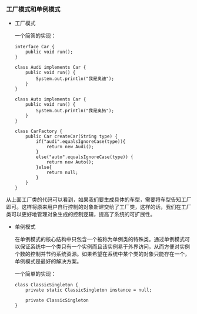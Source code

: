 ### 工厂模式和单例模式

  * 工厂模式

    一个简答的实现：

        interface Car {
            public void run();
        }

        class Audi implements Car {
        	public void run() {
        		System.out.println("我是奥迪");
        	}
        }

        class Auto implements Car {
        	public void run() {
        		System.out.println("我是奥拓");
        	}
        }

        class CarFactory {
        	public Car createCar(String type) {
        		if("audi".equalsIgnoreCase(type)){
        			return new Audi();
        		}
        		else("auto".equalsIgnoreCase(type)) {
        			return new Auto();
        		}else{
        			return null;
        		}
        	}
        }

   从上面工厂类的代码可以看到，如果我们要生成具体的车型，需要将车型告知工厂即可。这样将原来用户自行控制的对象新建交给了工厂类，这样的话，我们在工厂类可以更好地管理对象生成的控制逻辑，提高了系统的可扩展性。

 * 单例模式

   在单例模式的核心结构中只包含一个被称为单例类的特殊类。通过单例模式可以保证系统中一个类只有一个实例而且该实例易于外界访问，从而方便对实例个数的控制并节约系统资源。如果希望在系统中某个类的对象只能存在一个，单例模式是最好的解决方案。

   一个简单的实现：

       class ClassicSingleton {
           private static ClassicSingleton instance = null;

           private ClassicSingleton
       }
